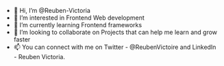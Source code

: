 - 👋 Hi, I’m @Reuben-Victoria
- 👀 I’m interested in Frontend Web development
- 🌱 I’m currently learning Frontend frameworks
- 💞️ I’m looking to collaborate on Projects that can help me learn and grow faster
- 📫 You can connect with me on Twitter - @ReubenVictoire and LinkedIn - Reuben Victoria. 

<!---
Reuben-Victoria/Reuben-Victoria is a ✨ special ✨ repository because its `README.md` (this file) appears on your GitHub profile.
You can click the Preview link to take a look at your changes.
--->
